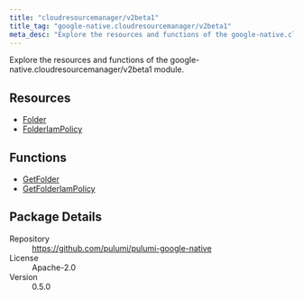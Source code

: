 ```yaml
---
title: "cloudresourcemanager/v2beta1"
title_tag: "google-native.cloudresourcemanager/v2beta1"
meta_desc: "Explore the resources and functions of the google-native.cloudresourcemanager/v2beta1 module."
---
```


<!-- WARNING: this file was generated by Pulumi Docs Generator. -->
<!-- Do not edit by hand unless you're certain you know what you are doing! -->

Explore the resources and functions of the google-native.cloudresourcemanager/v2beta1 module.

<h2 id="resources">Resources</h2>
<ul class="api">
    <li><a href="folder" title="Folder"><span class="symbol resource"></span>Folder</a></li>
    <li><a href="folderiampolicy" title="FolderIamPolicy"><span class="symbol resource"></span>FolderIamPolicy</a></li>
</ul>

<h2 id="functions">Functions</h2>
<ul class="api">
    <li><a href="getfolder" title="GetFolder"><span class="symbol function"></span>GetFolder</a></li>
    <li><a href="getfolderiampolicy" title="GetFolderIamPolicy"><span class="symbol function"></span>GetFolderIamPolicy</a></li>
</ul>

<h2 id="package-details">Package Details</h2>
<dl class="package-details">
	<dt>Repository</dt>
	<dd><a href="https://github.com/pulumi/pulumi-google-native">https://github.com/pulumi/pulumi-google-native</a></dd>
	<dt>License</dt>
	<dd>Apache-2.0</dd>
	<dt>Version</dt>
	<dd>0.5.0</dd>
</dl>

